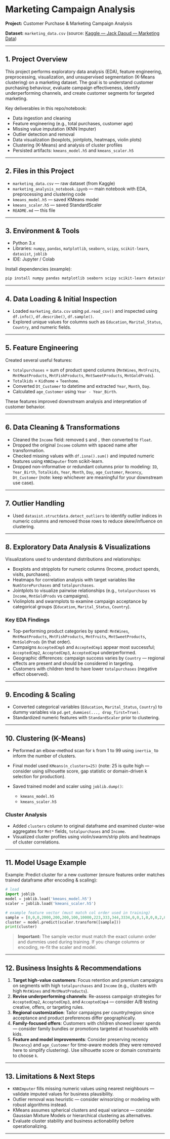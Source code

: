 # Marketing Campaign Analysis

**Project:** Customer Purchase & Marketing Campaign Analysis

**Dataset:** `marketing_data.csv` (source: [Kaggle — Jack Daoud — Marketing Data](https://www.kaggle.com/jackdaoud/marketing-data))

---

## 1. Project Overview

This project performs exploratory data analysis (EDA), feature engineering, preprocessing, visualization, and unsupervised segmentation (K-Means clustering) on a marketing dataset. The goal is to understand customer purchasing behaviour, evaluate campaign effectiveness, identify underperforming channels, and create customer segments for targeted marketing.

Key deliverables in this repo/notebook:

* Data ingestion and cleaning
* Feature engineering (e.g., total purchases, customer age)
* Missing value imputation (KNN Imputer)
* Outlier detection and removal
* Data visualization (boxplots, jointplots, heatmaps, violin plots)
* Clustering (K-Means) and analysis of cluster profiles
* Persisted artifacts: `kmeans_model.h5` and `kmeans_scaler.h5`

---

## 2. Files in this Project

* `marketing_data.csv` — raw dataset (from Kaggle)
* `marketing_analysis_notebook.ipynb` — main notebook with EDA, preprocessing and clustering code
* `kmeans_model.h5` — saved KMeans model
* `kmeans_scaler.h5` — saved StandardScaler
* `README.md` — this file

---

## 3. Environment & Tools

* Python 3.x
* Libraries: `numpy`, `pandas`, `matplotlib`, `seaborn`, `scipy`, `scikit-learn`, `datasist`, `joblib`
* IDE: Jupyter / Colab

Install dependencies (example):

```bash
pip install numpy pandas matplotlib seaborn scipy scikit-learn datasist joblib
```

---

## 4. Data Loading & Initial Inspection

* Loaded `marketing_data.csv` using `pd.read_csv()` and inspected using `df.info()`, `df.describe()`, `df.sample()`.
* Explored unique values for columns such as `Education`, `Marital_Status`, `Country`, and numeric fields.

---

## 5. Feature Engineering

Created several useful features:

* `totalpurchases` = sum of product spend columns (`MntWines`, `MntFruits`, `MntMeatProducts`, `MntFishProducts`, `MntSweetProducts`, `MntGoldProds`).
* `Totalkids` = `Kidhome` + `Teenhome`.
* Converted `Dt_Customer` to datetime and extracted `Year`, `Month`, `Day`.
* Calculated `age_Customer` using `Year - Year_Birth`.

These features improved downstream analysis and interpretation of customer behavior.

---

## 6. Data Cleaning & Transformations

* Cleaned the `Income` field: removed `$` and `,` then converted to `float`.
* Dropped the original `Income` column with spaced name after transformation.
* Checked missing values with `df.isna().sum()` and imputed numeric features using `KNNImputer` from scikit-learn.
* Dropped non-informative or redundant columns prior to modeling: `ID`, `Year_Birth`, `Totalkids`, `Year`, `Month`, `Day`, `age_Customer`, `Recency`, `Dt_Customer` (note: keep whichever are meaningful for your downstream use case).

---

## 7. Outlier Handling

* Used `datasist.structdata.detect_outliers` to identify outlier indices in numeric columns and removed those rows to reduce skew/influence on clustering.

---

## 8. Exploratory Data Analysis & Visualizations

Visualizations used to understand distributions and relationships:

* Boxplots and stripplots for numeric columns (Income, product spends, visits, purchases).
* Heatmaps for correlation analysis with target variables like `NumStorePurchases` and `totalpurchases`.
* Jointplots to visualize pairwise relationships (e.g., `totalpurchases` vs `Income`, `MntGoldProds` vs campaigns).
* Violinplots and swarmplots to examine campaign acceptance by categorical groups (`Education`, `Marital_Status`, `Country`).

### Key EDA Findings

* Top-performing product categories by spend: `MntWines`, `MntMeatProducts`, `MntFishProducts`, `MntFruits`, `MntSweetProducts`, `MntGoldProds` (in that order).
* Campaigns `AcceptedCmp5` and `AcceptedCmp1` appear most successful; `AcceptedCmp2`, `AcceptedCmp3`, `AcceptedCmp4` underperformed.
* Geographic differences: campaign success varies by `Country` — regional effects are present and should be considered in targeting.
* Customers with children tend to have lower `totalpurchases` (negative effect observed).

---

## 9. Encoding & Scaling

* Converted categorical variables (`Education`, `Marital_Status`, `Country`) to dummy variables via `pd.get_dummies(..., drop_first=True)`.
* Standardized numeric features with `StandardScaler` prior to clustering.

---

## 10. Clustering (K-Means)

* Performed an elbow-method scan for `k` from 1 to 99 using `inertia_` to inform the number of clusters.
* Final model used `KMeans(n_clusters=25)` (note: 25 is quite high — consider using silhouette score, gap statistic or domain-driven k selection for production).
* Saved trained model and scaler using `joblib.dump()`:

  * `kmeans_model.h5`
  * `kmeans_scaler.h5`

### Cluster Analysis

* Added `clusters` column to original dataframe and examined cluster-wise aggregates for `Mnt*` fields, `totalpurchases` and `Income`.
* Visualized cluster profiles using violin/swarm/strip plots and heatmaps of cluster correlations.

---

## 11. Model Usage Example

Example: Predict cluster for a new customer (ensure features order matches trained dataframe after encoding & scaling):

```python
# load
import joblib
model = joblib.load('kmeans_model.h5')
scaler = joblib.load('kmeans_scaler.h5')

# example feature vector (must match col order used in training)
sample = [0,0,0,2000,200,200,100,10000,223,333,344,3334,0,0,1,0,0,0,2,0,15000,44244,0,0,1,0,0,1,0,0,0,0,0,0,0,0,1,0,0]
cluster = model.predict(scaler.transform([sample]))
print(cluster)
```

> **Important:** The sample vector must match the exact column order and dummies used during training. If you change columns or encoding, re-fit the scaler and model.

---

## 12. Business Insights & Recommendations

1. **Target high-value customers**: Focus retention and premium campaigns on segments with high `totalpurchases` and `Income` (e.g., clusters with high `MntWines` and `MntMeatProducts`).
2. **Revise underperforming channels**: Re-assess campaign strategies for `AcceptedCmp2`, `AcceptedCmp3`, and `AcceptedCmp4` — consider A/B testing creative, offers, or targeting rules.
3. **Regional customization**: Tailor campaigns per country/region since acceptance and product preferences differ geographically.
4. **Family-focused offers**: Customers with children showed lower spends — consider family bundles or promotions targeted at households with kids.
5. **Feature and model improvements**: Consider preserving recency (`Recency`) and `age_Customer` for time-aware models (they were removed here to simplify clustering). Use silhouette score or domain constraints to choose `k`.

---

## 13. Limitations & Next Steps

* `KNNImputer` fills missing numeric values using nearest neighbours — validate imputed values for business plausibility.
* Outlier removal was heuristic — consider winsorizing or modeling with robust algorithms instead.
* KMeans assumes spherical clusters and equal variance — consider Gaussian Mixture Models or hierarchical clustering as alternatives.
* Evaluate cluster stability and business actionability before operationalizing.

---

